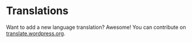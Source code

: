 # Translations

Want to add a new language translation? Awesome! You can contribute on [translate.wordpress.org](https://translate.wordpress.org/projects/wp-plugins/wp-cache-press).
